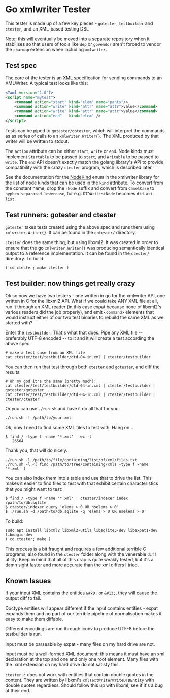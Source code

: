 Go xmlwriter Tester
===================

This tester is made up of a few key pieces - `gotester`, `testbuilder` and
`ctester`, and an XML-based testing DSL

Note: this will eventually be moved into a separate repository when it
stabilises so that users of tools like `dep` or `govendor` aren't forced to
vendor the `charmap` extension when including `xmlwriter`.


Test spec
---------

The core of the tester is an XML specification for sending commands to an
XMLWriter. A typical test looks like this:

```xml
<?xml version="1.0"?>
<script name="mytest">
    <command action="start" kind="elem" name="pants"/>
    <command action="write" kind="attr" name="attr">value</command>
    <command action="write" kind="attr" name="attr">value</command>
    <command action="end"   kind="elem" />
</script>
```

Tests can be piped to `gotester/gotester`, which will interpret the commands as 
as series of calls to an `xmlwriter.Writer{}`. The XML produced by that writer
will be written to stdout.

The `action` attribute can be either `start`, `write` or `end`. Node kinds must
implement `Startable` to be passed to `start`, and `Writable` to be passed to
`write`. The `end` API doesn't exactly match the golang library's API to
provide compatibility with the crazy `ctester` program, which is described
later.

See the documentation for the
[NodeKind](http://godoc.org/github.com/shabbyrobe/xmlwriter/#NodeKind) enum in
the xmlwriter library for the list of node kinds that can be used in the `kind`
attribute. To convert from the constant name, drop the `-Node` suffix and
convert from `CamelCase` to `hyphen-separated-lowercase`, for e.g.
`DTDAttListNode` becomes `dtd-att-list`.


Test runners: gotester and ctester
----------------------------------

`gotester` takes tests created using the above spec and runs them using
`xmlwriter.Writer{}`. It can be found in the `gotester/` directory.

`ctester` does the same thing, but using libxml2. It was created in order to
ensure that the go `xmlwriter.Writer{}` was producing semantically identical
output to a reference implementation. It can be found in the `ctester/`
directory. To build:

    ( cd ctester; make ctester )


Test builder: now things get really crazy
-----------------------------------------

Ok so now we have two testers - one written in go for the xmlwriter API, one
written in C for the libxml2 API. What if we could take ANY XML file at all,
run it through an XML reader (in this case expat because none of libxml2's
various readers did the job properly), and emit `<command>` elements that would
instruct either of our two test binaries to rebuild the same XML as we started with?

Enter the `testbuilder`. That's what that does. Pipe any XML file -- preferably
UTF-8 encoded -- to it and it will create a test according the above spec:

    # make a test case from an XML file
    cat ctester/test/testbuilder/dtd-04-in.xml | ctester/testbuilder

You can then run that test through both `ctester` and `gotester`, and diff the
results:

    # oh my god it's the same (pretty much):
    cat ctester/test/testbuilder/dtd-04-in.xml | ctester/testbuilder | gotester/gotester
    cat ctester/test/testbuilder/dtd-04-in.xml | ctester/testbuilder | ctester/ctester

Or you can use `./run.sh` and have it do all that for you:

    ./run.sh -f /path/to/your.xml

Ok, now I need to find some XML files to test with. Hang on...

    $ find / -type f -name '*.xml' | wc -l
       26564

Thank you, that will do nicely.

    ./run.sh -l /path/to/file/containing/list/of/xml/files.txt
    ./run.sh -l <( find /path/to/tree/containing/xmls -type f -name '*.xml' )

You can also index them into a table and use that to drive the list. This makes
it easier to find files to test with that exhibit certain characteristics that
you might want to test:

    $ find / -type f -name '*.xml' | ctester/indexer index /path/to/db.sqlite
    $ ctester/indexer query 'elems > 0 OR nselems > 0'
    $ ./run.sh -d /path/to/db.sqlite -q 'elems > 0 OR nselems > 0'

To build:

    sudo apt install libxml2 libxml2-utils libsqlite3-dev libexpat1-dev libmagic-dev
    ( cd ctester; make )

This process is a bit fraught and requires a few additional terrible C programs,
also found in the `ctester` folder along with the venerable `diff` utility.
Keep in mind that all of this crap is quite weakly tested, but it's a damn
sight faster and more accurate than the xml differs I tried.


Known Issues
------------

If your input XML contains the entities `&#xD;` or `&#13;`, they will cause the
output diff to fail.

Doctype entities will appear different if the input contains entities - expat
expands them and no part of our terrible pipeline of normalisation makes it
easy to make them diffable.

Different encodings are run through iconv to produce UTF-8 before the testbuilder
is run.

Input must be parseable by expat - many files on my hard drive are not.

Input must be a well-formed XML document: this means it must have an xml declaration
at the top and one and only one root element. Many files with the .xml
extension on my hard drive do not satisfy this.

`ctester.c` does not work with entities that contain double quotes in the
content. They are written by libxml's `xmlTextWriterWriteDTDEntity` with double
quotes regardless. Should follow this up with libxml, see if it's a bug at
their end.

